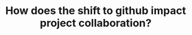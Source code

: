 ---
title: "How does the shift to github impact project collaboration?"
authors: "Luiz Dias, Igor Steinmacher, Gustavo Pinto, Daniel Alencar, Marco Gerosa"
published_at: "IEEE International Conference on Software Maintenance and Evolution (ICSME)"
year: 2016
preprint: 
slides: 
---